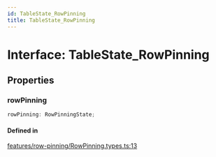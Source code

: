 ```yaml
---
id: TableState_RowPinning
title: TableState_RowPinning
---
```


# Interface: TableState\_RowPinning

## Properties

### rowPinning

```ts
rowPinning: RowPinningState;
```

#### Defined in

[features/row-pinning/RowPinning.types.ts:13](https://github.com/TanStack/table/blob/main/packages/table-core/src/features/row-pinning/RowPinning.types.ts#L13)
